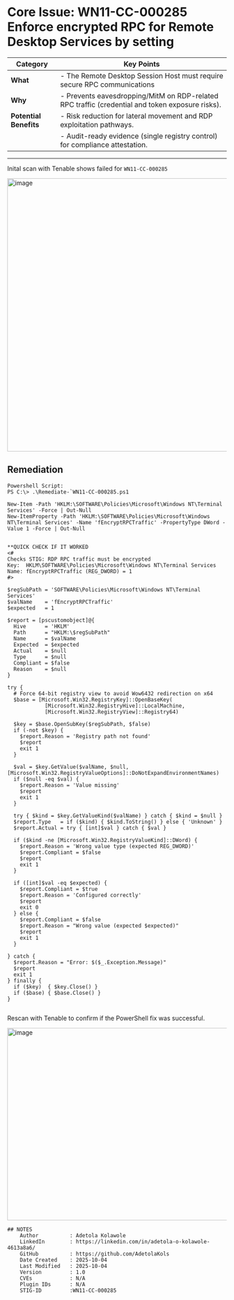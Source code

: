 # Core Issue: WN11-CC-000285 Enforce encrypted RPC for Remote Desktop Services by setting

| Category            | Key Points                                                                 |
|---------------------|-----------------------------------------------------------------------------|
| **What**            | - The Remote Desktop Session Host must require secure RPC communications |
| **Why**             | - Prevents eavesdropping/MitM on RDP-related RPC traffic (credential and token exposure risks). |
| **Potential Benefits** | - Risk reduction for lateral movement and RDP exploitation pathways.
|                        | - Audit-ready evidence (single registry control) for compliance attestation. |

---
Inital scan with Tenable shows failed for `WN11-CC-000285`

<img width="1533" height="626" alt="image" src="https://github.com/user-attachments/assets/96de158c-4a15-432c-8168-40982bf5fd36" />


## Remediation
    Powershell Script:
    PS C:\> .\Remediate-`WN11-CC-000285.ps1
```
New-Item -Path 'HKLM:\SOFTWARE\Policies\Microsoft\Windows NT\Terminal Services' -Force | Out-Null
New-ItemProperty -Path 'HKLM:\SOFTWARE\Policies\Microsoft\Windows NT\Terminal Services' -Name 'fEncryptRPCTraffic' -PropertyType DWord -Value 1 -Force | Out-Null


**QUICK CHECK IF IT WORKED
<# 
Checks STIG: RDP RPC traffic must be encrypted
Key:  HKLM\SOFTWARE\Policies\Microsoft\Windows NT\Terminal Services
Name: fEncryptRPCTraffic (REG_DWORD) = 1
#>

$regSubPath = 'SOFTWARE\Policies\Microsoft\Windows NT\Terminal Services'
$valName    = 'fEncryptRPCTraffic'
$expected   = 1

$report = [pscustomobject]@{
  Hive      = 'HKLM'
  Path      = "HKLM:\$regSubPath"
  Name      = $valName
  Expected  = $expected
  Actual    = $null
  Type      = $null
  Compliant = $false
  Reason    = $null
}

try {
  # Force 64-bit registry view to avoid Wow6432 redirection on x64
  $base = [Microsoft.Win32.RegistryKey]::OpenBaseKey(
            [Microsoft.Win32.RegistryHive]::LocalMachine,
            [Microsoft.Win32.RegistryView]::Registry64)

  $key = $base.OpenSubKey($regSubPath, $false)
  if (-not $key) {
    $report.Reason = 'Registry path not found'
    $report
    exit 1
  }

  $val = $key.GetValue($valName, $null, [Microsoft.Win32.RegistryValueOptions]::DoNotExpandEnvironmentNames)
  if ($null -eq $val) {
    $report.Reason = 'Value missing'
    $report
    exit 1
  }

  try { $kind = $key.GetValueKind($valName) } catch { $kind = $null }
  $report.Type   = if ($kind) { $kind.ToString() } else { 'Unknown' }
  $report.Actual = try { [int]$val } catch { $val }

  if ($kind -ne [Microsoft.Win32.RegistryValueKind]::DWord) {
    $report.Reason = 'Wrong value type (expected REG_DWORD)'
    $report.Compliant = $false
    $report
    exit 1
  }

  if ([int]$val -eq $expected) {
    $report.Compliant = $true
    $report.Reason = 'Configured correctly'
    $report
    exit 0
  } else {
    $report.Compliant = $false
    $report.Reason = "Wrong value (expected $expected)"
    $report
    exit 1
  }

} catch {
  $report.Reason = "Error: $($_.Exception.Message)"
  $report
  exit 1
} finally {
  if ($key)  { $key.Close() }
  if ($base) { $base.Close() }
}


```
Rescan with Tenable to confirm if the PowerShell fix was successful.

<img width="1495" height="441" alt="image" src="https://github.com/user-attachments/assets/f8a12319-a253-4318-a436-b9fd3dc496d7" />

```
## NOTES
    Author          : Adetola Kolawole
    LinkedIn        : https://linkedin.com/in/adetola-o-kolawole-4613a8a6/
    GitHub          : https://github.com/AdetolaKols
    Date Created    : 2025-10-04
    Last Modified   : 2025-10-04
    Version         : 1.0
    CVEs            : N/A
    Plugin IDs      : N/A
    STIG-ID         :WN11-CC-000285
